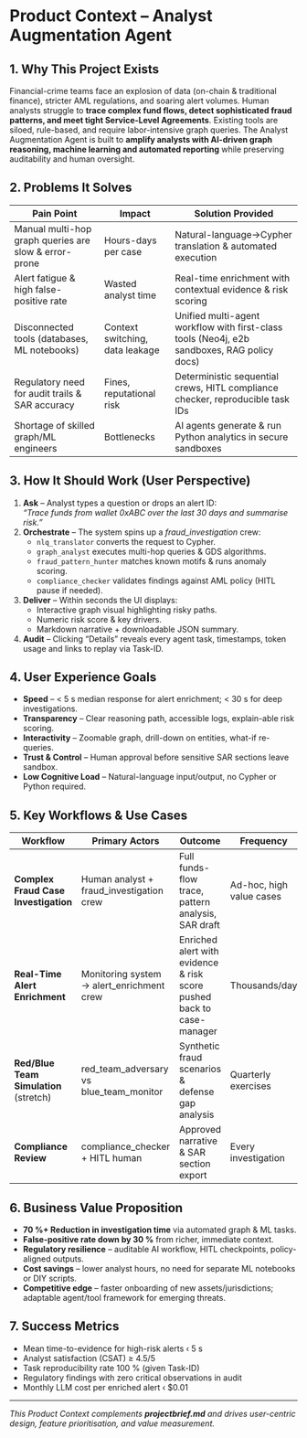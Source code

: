 # Product Context – Analyst Augmentation Agent

## 1. Why This Project Exists  
Financial-crime teams face an explosion of data (on-chain & traditional finance), stricter AML regulations, and soaring alert volumes. Human analysts struggle to **trace complex fund flows, detect sophisticated fraud patterns, and meet tight Service-Level Agreements**. Existing tools are siloed, rule-based, and require labor-intensive graph queries. The Analyst Augmentation Agent is built to **amplify analysts with AI-driven graph reasoning, machine learning and automated reporting** while preserving auditability and human oversight.

## 2. Problems It Solves  
| Pain Point | Impact | Solution Provided |
|------------|--------|-------------------|
| Manual multi-hop graph queries are slow & error-prone | Hours-days per case | Natural-language→Cypher translation & automated execution |
| Alert fatigue & high false-positive rate | Wasted analyst time | Real-time enrichment with contextual evidence & risk scoring |
| Disconnected tools (databases, ML notebooks) | Context switching, data leakage | Unified multi-agent workflow with first-class tools (Neo4j, e2b sandboxes, RAG policy docs) |
| Regulatory need for audit trails & SAR accuracy | Fines, reputational risk | Deterministic sequential crews, HITL compliance checker, reproducible task IDs |
| Shortage of skilled graph/ML engineers | Bottlenecks | AI agents generate & run Python analytics in secure sandboxes |

## 3. How It Should Work (User Perspective)  
1. **Ask** – Analyst types a question or drops an alert ID:  
   _“Trace funds from wallet 0xABC over the last 30 days and summarise risk.”_  
2. **Orchestrate** – The system spins up a _fraud_investigation_ crew:  
   - `nlq_translator` converts the request to Cypher.  
   - `graph_analyst` executes multi-hop queries & GDS algorithms.  
   - `fraud_pattern_hunter` matches known motifs & runs anomaly scoring.  
   - `compliance_checker` validates findings against AML policy (HITL pause if needed).  
3. **Deliver** – Within seconds the UI displays:  
   - Interactive graph visual highlighting risky paths.  
   - Numeric risk score & key drivers.  
   - Markdown narrative + downloadable JSON summary.  
4. **Audit** – Clicking “Details” reveals every agent task, timestamps, token usage and links to replay via Task-ID.

## 4. User Experience Goals  
* **Speed** – < 5 s median response for alert enrichment; < 30 s for deep investigations.  
* **Transparency** – Clear reasoning path, accessible logs, explain-able risk scoring.  
* **Interactivity** – Zoomable graph, drill-down on entities, what-if re-queries.  
* **Trust & Control** – Human approval before sensitive SAR sections leave sandbox.  
* **Low Cognitive Load** – Natural-language input/output, no Cypher or Python required.  

## 5. Key Workflows & Use Cases  
| Workflow | Primary Actors | Outcome | Frequency |
|----------|----------------|---------|-----------|
| **Complex Fraud Case Investigation** | Human analyst + fraud_investigation crew | Full funds-flow trace, pattern analysis, SAR draft | Ad-hoc, high value cases |
| **Real-Time Alert Enrichment** | Monitoring system → alert_enrichment crew | Enriched alert with evidence & risk score pushed back to case-manager | Thousands/day |
| **Red/Blue Team Simulation** (stretch) | red_team_adversary vs blue_team_monitor | Synthetic fraud scenarios & defense gap analysis | Quarterly exercises |
| **Compliance Review** | compliance_checker + HITL human | Approved narrative & SAR section export | Every investigation |

## 6. Business Value Proposition  
* **70 %+ Reduction in investigation time** via automated graph & ML tasks.  
* **False-positive rate down by 30 %** from richer, immediate context.  
* **Regulatory resilience** – auditable AI workflow, HITL checkpoints, policy-aligned outputs.  
* **Cost savings** – lower analyst hours, no need for separate ML notebooks or DIY scripts.  
* **Competitive edge** – faster onboarding of new assets/jurisdictions; adaptable agent/tool framework for emerging threats.  

## 7. Success Metrics  
- Mean time-to-evidence for high-risk alerts ‹ 5 s  
- Analyst satisfaction (CSAT) ≥ 4.5/5  
- Task reproducibility rate 100 % (given Task-ID)  
- Regulatory findings with zero critical observations in audit  
- Monthly LLM cost per enriched alert ‹ $0.01  

---

*This Product Context complements **projectbrief.md** and drives user-centric design, feature prioritisation, and value measurement.*  
